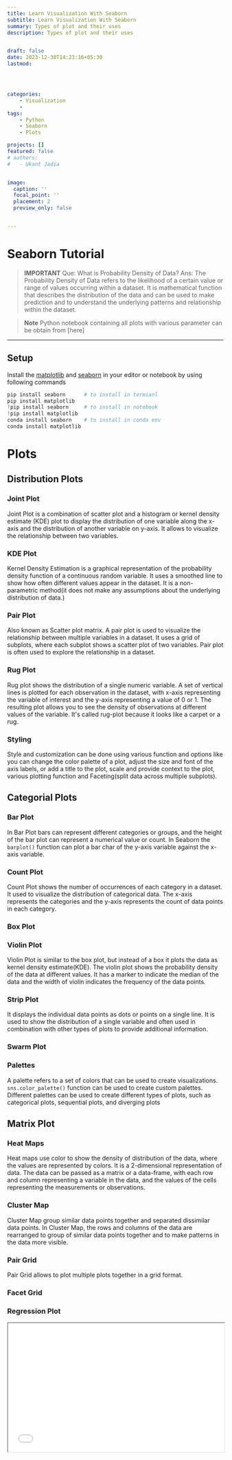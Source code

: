 ```yaml
---
title: Learn Visualization With Seaborn
subtitle: Learn Visualization With Seaborn 
summary: Types of plot and their uses
description: Types of plot and their uses


draft: false
date: 2023-12-30T14:23:16+05:30
lastmod: 




categories:
    - Visualization
    - 
tags:
    - Python
    - Seaborn 
    - Plots

projects: []
featured: false
# authors:
#   - Ukant Jadia


image:
  caption: ''
  focal_point: ''
  placement: 2
  preview_only: false


---
```



# Seaborn Tutorial 

>**IMPORTANT**
> Que: What is Probability Density of Data?
> Ans: The Probability Density of Data refers to the likelihood of a certain value or range of values occurring within a dataset.
> It is mathematical function that describes the distribution of the data and can be used to make prediction 
> and to understand the underlying patterns and relationship within the dataset. 

>**Note** 
> Python notebook containing all plots with various parameter can be obtain from [here]



---

## Setup

Install the [matplotlib](https://matplotlib.org/) and [seaborn](https://seaborn.pydata.org/) in your editor or notebook by using following commands 
```python
pip install seaborn      # to install in termianl 
pip install matplotlib      
!pip install seaborn     # to install in notebook
!pip install matplotlib
conda install seaborn    # to install in conda env 
conda install matplotlib
```

# Plots 

## Distribution Plots

### Joint Plot

Joint Plot is a combination of scatter plot and a histogram or kernel density estimate (KDE) plot to display the distribution of one variable along the x-axis and the distribution of another variable on y-axis.
It allows to visualize the relationship between two variables.

### KDE Plot

Kernel Density Estimation is a graphical representation of the probability density function of a continuous random variable. 
It uses a smoothed line to show how often different values appear in the dataset.
It is a non-parametric method(it does not make any assumptions about the underlying distribution of data.)

### Pair Plot

Also known as Scatter plot matrix.
A pair plot is used to visualize the relationship between multiple variables in a dataset.
It uses a grid of subplots, where each subplot shows a scatter plot of two variables. 
Pair plot is often used to explore the relationship in a dataset.

### Rug Plot

Rug plot shows the distribution of a single numeric variable. 
A set of vertical lines is plotted for each observation in the dataset, with x-axis representing the variable of interest and the y-axis representing a value of 0 or 1.
The resulting plot allows you to see the density of observations at different values of the variable.
It's called rug-plot because it looks like a carpet or a rug.

### Styling

Style and customization can be done using various function and options like you can change the color palette of a plot, adjust the size and font of the axis labels, or add a title to the plot, scale and provide context to the plot, various plotting function and Faceting(split data across multiple subplots).

## Categorial Plots

### Bar Plot

In Bar Plot bars can represent different categories or groups, and the height of the bar plot can represent a numerical value or count. 
In Seaborn the `barplot()` function can plot a bar char of the y-axis variable against the x-axis variable.

### Count Plot

Count Plot shows the number of occurrences of each category in a dataset. 
It used to visualize the distribution of categorical data.
The x-axis represents the categories and the y-axis represents the count of data points in each category. 

### Box Plot

### Violin Plot

Violin Plot is similar to the box plot, but instead of a box it plots the data as kernel density estimate(KDE). 
The violin plot shows the probability density of the data at different values. 
It has a marker to indicate the median of the data and the width of violin indicates the frequency of the data points.

### Strip Plot

It displays the individual data points as dots or points on a single line. 
It is used to show the distribution of a single variable and often used in combination with other types of plots to provide additional information.

### Swarm Plot

### Palettes

A palette refers to a set of colors that can be used to create visualizations.
`sns.color_palette()` function can be used to create custom palettes.
Different palettes can be used to create different types of plots, such as categorical plots, sequential plots, and diverging plots

## Matrix Plot

### Heat Maps

Heat maps use color to show the density of distribution of the data, where the values are represented by colors.
It is a 2-dimensional representation of data.
The data can be passed as a matrix or a data-frame, with each row and column representing a variable in the data, and the values of the cells representing the measurements or observations.  


### Cluster Map

Cluster Map group similar data points together and separated dissimilar data points. 
In Cluster Map, the rows and columns of the data are rearranged to group of similar data points together and to make patterns in the data more visible.

### Pair Grid

Pair Grid allows to plot multiple plots together in a grid format. 

### Facet Grid

### Regression Plot

<iframe src="Learn-Seaborn-code.html" width="100%" height="300"></iframe>

